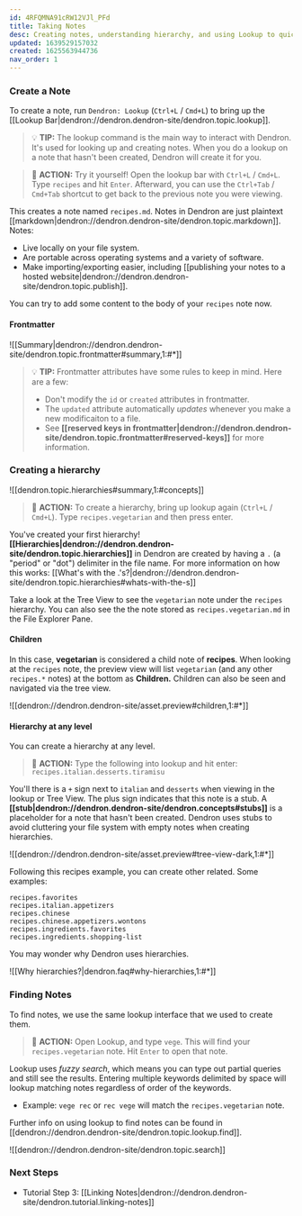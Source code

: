 ```yaml
---
id: 4RFQMNA91cRW12VJl_PFd
title: Taking Notes
desc: Creating notes, understanding hierarchy, and using Lookup to quickly find your notes
updated: 1639529157032
created: 1625563944736
nav_order: 1
---
```


### Create a Note

To create a note, run `Dendron: Lookup` (`Ctrl+L` / `Cmd+L`) to bring up the [[Lookup Bar|dendron://dendron.dendron-site/dendron.topic.lookup]].

> 💡 **TIP:** The lookup command is the main way to interact with Dendron. It's used for looking up and creating notes. When you do a lookup on a note that hasn't been created, Dendron will create it for you.

> 🌱 **ACTION:** Try it yourself! Open the lookup bar with `Ctrl+L` / `Cmd+L`. Type `recipes` and hit `Enter`. Afterward, you can use the `Ctrl+Tab` / `Cmd+Tab` shortcut to get back to the previous note you were viewing.

This creates a note named `recipes.md`. Notes in Dendron are just plaintext [[markdown|dendron://dendron.dendron-site/dendron.topic.markdown]]. Notes:

- Live locally on your file system.
- Are portable across operating systems and a variety of software.
- Make importing/exporting easier, including [[publishing your notes to a hosted website|dendron://dendron.dendron-site/dendron.topic.publish]].

You can try to add some content to the body of your `recipes` note now.

#### Frontmatter

![[Summary|dendron://dendron.dendron-site/dendron.topic.frontmatter#summary,1:#*]]

> 💡 **TIP:** Frontmatter attributes have some rules to keep in mind. Here are a few:
> - Don't modify the `id` or `created` attributes in frontmatter.
> - The `updated` attribute automatically _updates_ whenever you make a new modificaiton to a file.
> - See **[[reserved keys in frontmatter|dendron://dendron.dendron-site/dendron.topic.frontmatter#reserved-keys]]** for more information.

### Creating a hierarchy

![[dendron.topic.hierarchies#summary,1:#concepts]]

> 🌱 **ACTION:** To create a hierarchy, bring up lookup again (`Ctrl+L` / `Cmd+L`). Type `recipes.vegetarian` and then press enter.

You've created your first hierarchy! **[[Hierarchies|dendron://dendron.dendron-site/dendron.topic.hierarchies]]** in Dendron are created by having a `.` (a "period" or "dot") delimiter in the file name. For more information on how this works: [[What's with the .'s?|dendron://dendron.dendron-site/dendron.topic.hierarchies#whats-with-the-s]]

Take a look at the Tree View to see the `vegetarian` note under the `recipes` hierarchy. You can also see the the note stored as `recipes.vegetarian.md` in the File Explorer Pane.

#### Children

In this case, **vegetarian** is considered a child note of **recipes**. When looking at the `recipes` note, the preview view will list `vegetarian` (and any other `recipes.*` notes) at the bottom as **Children.** Children can also be seen and navigated via the tree view.

![[dendron://dendron.dendron-site/asset.preview#children,1:#*]]

#### Hierarchy at any level

You can create a hierarchy at any level.

> 🌱 **ACTION:** Type the following into lookup and hit enter: `recipes.italian.desserts.tiramisu`

You'll there is a `+` sign next to `italian` and `desserts` when viewing in the lookup or Tree View. The plus sign indicates that this note is a stub. A **[[stub|dendron://dendron.dendron-site/dendron.concepts#stubs]]** is a placeholder for a note that hasn't been created. Dendron uses stubs to avoid cluttering your file system with empty notes when creating hierarchies.

![[dendron://dendron.dendron-site/asset.preview#tree-view-dark,1:#*]]

Following this recipes example, you can create other related. Some examples:

```
recipes.favorites
recipes.italian.appetizers
recipes.chinese
recipes.chinese.appetizers.wontons
recipes.ingredients.favorites
recipes.ingredients.shopping-list
```

You may wonder why Dendron uses hierarchies.

![[Why hierarchies?|dendron.faq#why-hierarchies,1:#*]]

### Finding Notes

To find notes, we use the same lookup interface that we used to create them.

> 🌱 **ACTION:** Open Lookup, and type `vege`. This will find your `recipes.vegetarian` note. Hit `Enter` to open that note.

Lookup uses _fuzzy search_, which means you can type out partial queries and still see the results. Entering multiple keywords delimited by space will lookup matching notes regardless of order of the keywords.

- Example: `vege rec` or `rec vege` will match the `recipes.vegetarian` note.

Further info on using lookup to find notes can be found in [[dendron://dendron.dendron-site/dendron.topic.lookup.find]].

![[dendron://dendron.dendron-site/dendron.topic.search]]

### Next Steps

- Tutorial Step 3: [[Linking Notes|dendron://dendron.dendron-site/dendron.tutorial.linking-notes]]
